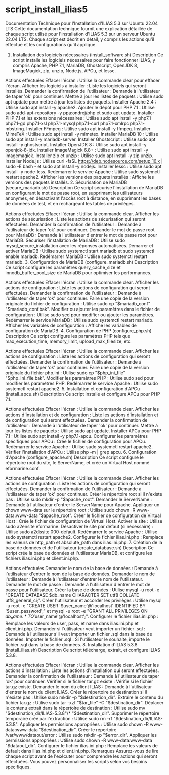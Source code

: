 # script_install_ilias5
Documentation Technique pour l'Installation d'ILIAS 5.3 sur Ubuntu 22.04 LTS
Cette documentation technique fournit une explication détaillée de chaque script utilisé pour l'installation d'ILIAS 5.3 sur un serveur Ubuntu 22.04 LTS. Chaque script est décrit en détail, y compris les actions qu'il effectue et les configurations qu'il applique.

1. Installation des logiciels nécessaires (install_software.sh)
Description
Ce script installe les logiciels nécessaires pour faire fonctionner ILIAS, y compris Apache, PHP 7.1, MariaDB, Ghostscript, OpenJDK 8, ImageMagick, zip, unzip, Node.js, APCu, et lessc.

Actions effectuées
Effacer l'écran : Utilise la commande clear pour effacer l'écran.
Afficher les logiciels à installer : Liste les logiciels qui seront installés.
Demander la confirmation de l'utilisateur : Demande à l'utilisateur de taper 'ok' pour continuer.
Mettre à jour les listes de paquets : Utilise sudo apt update pour mettre à jour les listes de paquets.
Installer Apache 2.4 : Utilise sudo apt install -y apache2.
Ajouter le dépôt pour PHP 7.1 : Utilise sudo add-apt-repository -y ppa:ondrej/php et sudo apt update.
Installer PHP 7.1 et les extensions nécessaires : Utilise sudo apt install -y php7.1 php7.1-gd php7.1-xsl php7.1-mysql php7.1-curl php7.1-xmlrpc php7.1-mbstring.
Installer FFmpeg : Utilise sudo apt install -y ffmpeg.
Installer MimeTeX : Utilise sudo apt install -y mimetex.
Installer MariaDB 10 : Utilise sudo apt install -y mariadb-server.
Installer Ghostscript : Utilise sudo apt install -y ghostscript.
Installer OpenJDK 8 : Utilise sudo apt install -y openjdk-8-jdk.
Installer ImageMagick 6.8+ : Utilise sudo apt install -y imagemagick.
Installer zip et unzip : Utilise sudo apt install -y zip unzip.
Installer Node.js : Utilise curl -fsSL https://deb.nodesource.com/setup_16.x | sudo -E bash - et sudo apt install -y nodejs.
Installer lessc : Utilise sudo apt install -y node-less.
Redémarrer le service Apache : Utilise sudo systemctl restart apache2.
Afficher les versions des paquets installés : Affiche les versions des paquets installés.
2. Sécurisation de MariaDB (secure_mariadb.sh)
Description
Ce script sécurise l'installation de MariaDB en configurant le mot de passe root, en supprimant les utilisateurs anonymes, en désactivant l'accès root à distance, en supprimant les bases de données de test, et en rechargeant les tables de privilèges.

Actions effectuées
Effacer l'écran : Utilise la commande clear.
Afficher les actions de sécurisation : Liste les actions de sécurisation qui seront effectuées.
Demander la confirmation de l'utilisateur : Demande à l'utilisateur de taper 'ok' pour continuer.
Demander le mot de passe root pour MariaDB : Demande à l'utilisateur d'entrer le mot de passe root pour MariaDB.
Sécuriser l'installation de MariaDB : Utilise sudo mysql_secure_installation avec les réponses automatisées.
Démarrer et activer MariaDB : Utilise sudo systemctl start mariadb et sudo systemctl enable mariadb.
Redémarrer MariaDB : Utilise sudo systemctl restart mariadb.
3. Configuration de MariaDB (configure_mariadb.sh)
Description
Ce script configure les paramètres query_cache_size et innodb_buffer_pool_size de MariaDB pour optimiser les performances.

Actions effectuées
Effacer l'écran : Utilise la commande clear.
Afficher les actions de configuration : Liste les actions de configuration qui seront effectuées.
Demander la confirmation de l'utilisateur : Demande à l'utilisateur de taper 'ok' pour continuer.
Faire une copie de la version originale du fichier de configuration : Utilise sudo cp "$mariadb_conf" "$mariadb_conf.bak".
Modifier ou ajouter les paramètres dans le fichier de configuration : Utilise sudo sed pour modifier ou ajouter les paramètres.
Redémarrer le service MariaDB : Utilise sudo systemctl restart mariadb.
Afficher les variables de configuration : Affiche les variables de configuration de MariaDB.
4. Configuration de PHP (configure_php.sh)
Description
Ce script configure les paramètres PHP tels que max_execution_time, memory_limit, upload_max_filesize, etc.

Actions effectuées
Effacer l'écran : Utilise la commande clear.
Afficher les actions de configuration : Liste les actions de configuration qui seront effectuées.
Demander la confirmation de l'utilisateur : Demande à l'utilisateur de taper 'ok' pour continuer.
Faire une copie de la version originale du fichier php.ini : Utilise sudo cp "$php_ini_file" "$php_ini_file.bak".
Modifier les paramètres PHP : Utilise sudo sed pour modifier les paramètres PHP.
Redémarrer le service Apache : Utilise sudo systemctl restart apache2.
5. Installation et configuration d'APCu (install_apcu.sh)
Description
Ce script installe et configure APCu pour PHP 7.1.

Actions effectuées
Effacer l'écran : Utilise la commande clear.
Afficher les actions d'installation et de configuration : Liste les actions d'installation et de configuration qui seront effectuées.
Demander la confirmation de l'utilisateur : Demande à l'utilisateur de taper 'ok' pour continuer.
Mettre à jour les listes de paquets : Utilise sudo apt update.
Installer APCu pour PHP 7.1 : Utilise sudo apt install -y php7.1-apcu.
Configurer les paramètres spécifiques pour APCu : Crée le fichier de configuration pour APCu.
Redémarrer le service Apache : Utilise sudo systemctl restart apache2.
Vérifier l'installation d'APCu : Utilise php -m | grep apcu.
6. Configuration d'Apache (configure_apache.sh)
Description
Ce script configure le répertoire root du site, le ServerName, et crée un Virtual Host nommé eformarine.conf.

Actions effectuées
Effacer l'écran : Utilise la commande clear.
Afficher les actions de configuration : Liste les actions de configuration qui seront effectuées.
Demander la confirmation de l'utilisateur : Demande à l'utilisateur de taper 'ok' pour continuer.
Créer le répertoire root si il n'existe pas : Utilise sudo mkdir -p "$apache_root".
Demander le ServerName : Demande à l'utilisateur d'entrer le ServerName pour Apache.
Appliquer un chown www-data sur le répertoire root : Utilise sudo chown -R www-data:www-data "$apache_root".
Créer le fichier de configuration de Virtual Host : Crée le fichier de configuration de Virtual Host.
Activer le site : Utilise sudo a2ensite eformarine.
Désactiver le site par défaut (si nécessaire) : Utilise sudo a2dissite 000-default.
Redémarrer le service Apache : Utilise sudo systemctl restart apache2.
Configurer le fichier ilias.ini.php : Remplace les valeurs de http_path et absolute_path dans ilias.ini.php.
7. Création de la base de données et de l'utilisateur (create_database.sh)
Description
Ce script crée la base de données et l'utilisateur MariaDB, et configure les fichiers ilias.ini.php et client.ini.php.

Actions effectuées
Demander le nom de la base de données : Demande à l'utilisateur d'entrer le nom de la base de données.
Demander le nom de l'utilisateur : Demande à l'utilisateur d'entrer le nom de l'utilisateur.
Demander le mot de passe : Demande à l'utilisateur d'entrer le mot de passe pour l'utilisateur.
Créer la base de données : Utilise mysql -u root -e "CREATE DATABASE $db_name CHARACTER SET utf8 COLLATE utf8_general_ci;".
Créer l'utilisateur et accorder les privilèges : Utilise mysql -u root -e "CREATE USER '$user_name'@'localhost' IDENTIFIED BY '$user_password';" et mysql -u root -e "GRANT ALL PRIVILEGES ON $db_name.* TO '$user_name'@'localhost';".
Configurer le fichier ilias.ini.php : Remplace les valeurs de user, pass, et name dans ilias.ini.php et client.ini.php.
Demander si l'utilisateur veut importer un fichier .sql : Demande à l'utilisateur s'il veut importer un fichier .sql dans la base de données.
Importer le fichier .sql : Si l'utilisateur le souhaite, importe le fichier .sql dans la base de données.
8. Installation d'ILIAS 5.3.8 (install_ilias.sh)
Description
Ce script télécharge, extrait, et configure ILIAS 5.3.8.

Actions effectuées
Effacer l'écran : Utilise la commande clear.
Afficher les actions d'installation : Liste les actions d'installation qui seront effectuées.
Demander la confirmation de l'utilisateur : Demande à l'utilisateur de taper 'ok' pour continuer.
Vérifier si le fichier tar.gz existe : Vérifie si le fichier tar.gz existe.
Demander le nom du client ILIAS : Demande à l'utilisateur d'entrer le nom du client ILIAS.
Créer le répertoire de destination si il n'existe pas : Utilise sudo mkdir -p "$destination_dir".
Extraire le contenu du fichier tar.gz : Utilise sudo tar -xzf "$tar_file" -C "$destination_dir".
Déplacer le contenu extrait dans le répertoire de destination : Utilise sudo mv "$destination_dir/ILIAS-5.3.8"/* "$destination_dir".
Supprimer le répertoire temporaire créé par l'extraction : Utilise sudo rm -rf "$destination_dir/ILIAS-5.3.8".
Appliquer les permissions appropriées : Utilise sudo chown -R www-data:www-data "$destination_dir".
Créer le répertoire /var/www/dataout/error : Utilise sudo mkdir -p "$error_dir".
Appliquer les permissions appropriées : Utilise sudo chown -R www-data:www-data "$dataout_dir".
Configurer le fichier ilias.ini.php : Remplace les valeurs de default dans ilias.ini.php et client.ini.php.
Remarques
Assurez-vous de lire chaque script avant de l'exécuter pour comprendre les actions qui seront effectuées.
Vous pouvez personnaliser les scripts selon vos besoins spécifiques.
